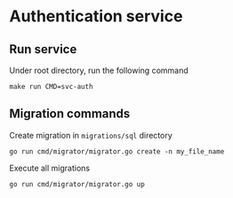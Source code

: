 # Authentication service
## Run service
Under root directory, run the following command
```
make run CMD=svc-auth
```

## Migration commands
Create migration in `migrations/sql` directory
```
go run cmd/migrator/migrator.go create -n my_file_name
```
Execute all migrations
```
go run cmd/migrator/migrator.go up
```
